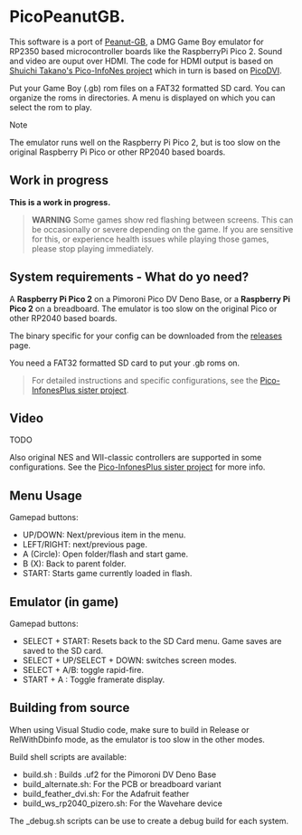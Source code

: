 
# PicoPeanutGB.

This software is a port of [Peanut-GB](https://github.com/deltabeard/Peanut-GB), a DMG Game Boy emulator for RP2350 based microcontroller boards like the RaspberryPi Pico 2. Sound and video are ouput over HDMI.
The code for HDMI output is based on [Shuichi Takano's Pico-InfoNes project](https://github.com/shuichitakano/pico-infones) which in turn is based on [PicoDVI](https://github.com/Wren6991/PicoDVI).

Put your Game Boy (.gb) rom files on a FAT32 formatted SD card. You can organize the roms in directories. A menu is displayed on which you can select the rom to play.

> [!NOTE]
> The emulator runs well on the Raspberry Pi Pico 2, but is too slow on the original Raspberry Pi Pico or other RP2040 based boards. 

## Work in progress

**This is a work in progress.**

> **WARNING** Some games show red flashing between screens. This can be occasionally or severe depending on the game. If you are sensitive for this, or experience health issues while playing those games, please stop playing immediately.

## System requirements - What do yo need?

A **Raspberry Pi Pico 2** on a Pimoroni Pico DV Deno Base, or a **Raspberry Pi Pico 2** on a breadboard. The emulator is too slow on the original Pico or other RP2040 based boards.

The binary specific for your config can be downloaded from the [releases](https://github.com/fhoedemakers/PicoPeanutGB/releases/latest) page.

You need a FAT32 formatted SD card to put your .gb roms on.

> For detailed instructions and specific configurations, see the [Pico-InfonesPlus sister project](https://github.com/fhoedemakers/pico-infonesPlus). 

## Video

TODO


Also original NES and WII-classic controllers are supported in some configurations. See the [Pico-InfonesPlus sister project](https://github.com/fhoedemakers/pico-infonesPlus) for more info.

## Menu Usage
Gamepad buttons:
- UP/DOWN: Next/previous item in the menu.
- LEFT/RIGHT: next/previous page.
- A (Circle): Open folder/flash and start game.
- B (X): Back to parent folder.
- START: Starts game currently loaded in flash.

## Emulator (in game)
Gamepad buttons:
- SELECT + START: Resets back to the SD Card menu. Game saves are saved to the SD card.
- SELECT + UP/SELECT + DOWN: switches screen modes.
- SELECT + A/B: toggle rapid-fire.
- START + A : Toggle framerate display.

## Building from source

When using Visual Studio code, make sure to build in Release or RelWithDbinfo mode, as the emulator is too slow in the other modes.

Build shell scripts are available:

- build.sh : Builds .uf2 for the Pimoroni DV Deno Base
- build_alternate.sh: For the PCB or breadboard variant
- build_feather_dvi.sh: For the Adafruit feather
- build_ws_rp2040_pizero.sh: For the Wavehare device

The _debug.sh scripts can be use to create a debug build for each system.
